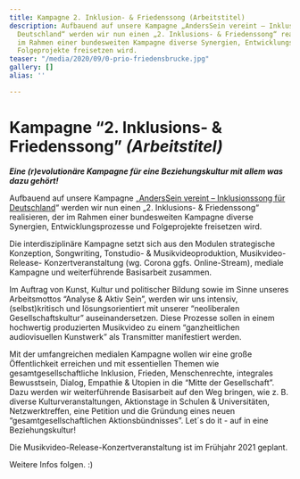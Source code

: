 ```yaml
---
title: Kampagne 2. Inklusion- & Friedenssong (Arbeitstitel)
description: Aufbauend auf unsere Kampagne „AndersSein vereint – Inklusionssong für
  Deutschland“ werden wir nun einen „2. Inklusions- & Friedenssong“ realisieren, der
  im Rahmen einer bundesweiten Kampagne diverse Synergien, Entwicklungsprozesse und
  Folgeprojekte freisetzen wird.
teaser: "/media/2020/09/0-prio-friedensbrucke.jpg"
gallery: []
alias: ''

---
```

# **Kampagne “2. Inklusions- & Friedenssong” _(Arbeitstitel)_**

**_Eine (r)evolutionäre Kampagne für eine Beziehungskultur mit allem was dazu gehört!_**

Aufbauend auf unsere Kampagne „[AndersSein vereint – Inklusionssong für Deutschland](/anderssein-vereint-2/inklusionssong-fuer-deutschland.html)“ werden wir nun einen „2. Inklusions- & Friedenssong“ realisieren, der im Rahmen einer bundesweiten Kampagne diverse Synergien, Entwicklungsprozesse und Folgeprojekte freisetzen wird. 

Die interdisziplinäre Kampagne setzt sich aus den Modulen strategische Konzeption, Songwriting, Tonstudio- & Musikvideoproduktion, Musikvideo-Release- Konzertveranstaltung (wg. Corona ggfs. Online-Stream), mediale Kampagne und weiterführende Basisarbeit zusammen. 

Im Auftrag von Kunst, Kultur und politischer Bildung sowie im Sinne unseres Arbeitsmottos “Analyse & Aktiv Sein”, werden wir uns intensiv, (selbst)kritisch und lösungsorientiert mit unserer “neoliberalen Gesellschaftskultur” auseinandersetzen. Diese Prozesse sollen in einem hochwertig produzierten Musikvideo zu einem “ganzheitlichen audiovisuellen Kunstwerk” als Transmitter manifestiert werden. 

Mit der umfangreichen medialen Kampagne wollen wir eine große Öffentlichkeit erreichen und mit essentiellen Themen wie gesamtgesellschaftliche Inklusion, Frieden, Menschenrechte, integrales Bewusstsein, Dialog, Empathie & Utopien in die “Mitte der Gesellschaft”. Dazu werden wir weiterführende Basisarbeit auf den Weg bringen, wie z. B. diverse Kulturveranstaltungen, Aktionstage in Schulen & Universitäten, Netzwerktreffen, eine Petition und die Gründung eines neuen “gesamtgesellschaftlichen Aktionsbündnisses”. Let´s do it - auf in eine Beziehungskultur!

Die Musikvideo-Release-Konzertveranstaltung ist im Frühjahr 2021 geplant. 

Weitere Infos folgen. :)